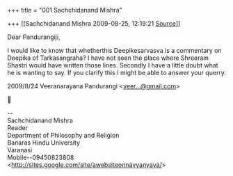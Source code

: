 +++
title = "001 Sachchidanand Mishra"

+++
[[Sachchidanand Mishra	2009-08-25, 12:19:21 [Source](https://groups.google.com/g/bvparishat/c/4AdzViz-P-0)]]



Dear Pandurangiji,

I would like to know that whetherthis Deepikesarvasva is a commentary on Deepika of Tarkasangraha? I have not seen the place where Shreeram Shastri would have written those lines. Secondly I have a little doubt what he is wanting to say. If you clarify this I might be able to answer your querry.  

2009/8/24 Veeranarayana Pandurangi \<[veer...@gmail.com]()\>



  
  

  
--  
Sachchidanand Mishra  
Reader  
Department of Philosophy and Religion  
Banaras Hindu University  
Varanasi  
Mobile--09450823808  
\<<http://sites.google.com/site/awebsiteonnavyanyaya/>\>  


